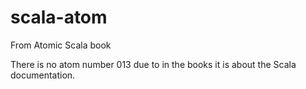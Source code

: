 # scala-atom
From Atomic Scala book

There is no atom number 013 due to in the books it is about the Scala documentation.